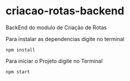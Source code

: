 # criacao-rotas-backend
BackEnd do modulo de Criação de Rotas

Para instalar as dependencias digite no terminal
```
npm install
```

Para iniciar o Projeto digite no Terminal
```
npm start
```
